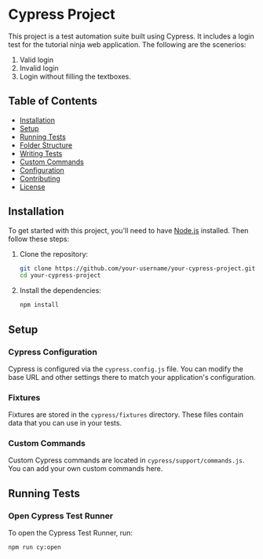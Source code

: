 # Cypress Project

This project is a test automation suite built using Cypress. It includes a login test for the tutorial ninja web application. The following are the scenerios:

1. Valid login
2. Invalid login
3. Login without filling the textboxes. 

## Table of Contents

- [Installation](#installation)
- [Setup](#setup)
- [Running Tests](#running-tests)
- [Folder Structure](#folder-structure)
- [Writing Tests](#writing-tests)
- [Custom Commands](#custom-commands)
- [Configuration](#configuration)
- [Contributing](#contributing)
- [License](#license)

## Installation

To get started with this project, you'll need to have [Node.js](https://nodejs.org/) installed. Then follow these steps:

1. Clone the repository:
    ```sh
    git clone https://github.com/your-username/your-cypress-project.git
    cd your-cypress-project
    ```

2. Install the dependencies:
    ```sh
    npm install
    ```

## Setup

### Cypress Configuration

Cypress is configured via the `cypress.config.js` file. You can modify the base URL and other settings there to match your application's configuration.

### Fixtures

Fixtures are stored in the `cypress/fixtures` directory. These files contain data that you can use in your tests.

### Custom Commands

Custom Cypress commands are located in `cypress/support/commands.js`. You can add your own custom commands here.

## Running Tests

### Open Cypress Test Runner

To open the Cypress Test Runner, run:
```sh
npm run cy:open
